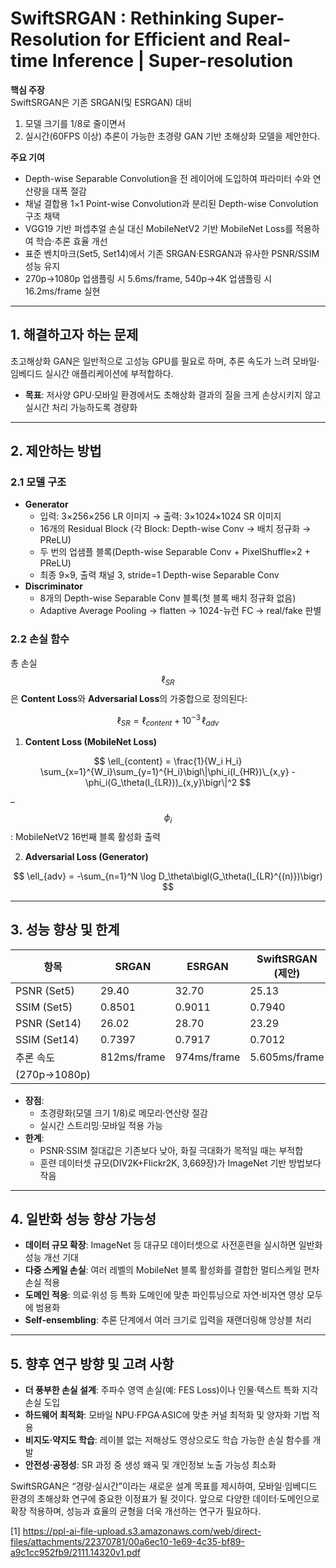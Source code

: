 # SwiftSRGAN : Rethinking Super-Resolution for Efficient and Real-time Inference | Super-resolution

**핵심 주장**  
SwiftSRGAN은 기존 SRGAN(및 ESRGAN) 대비  
1. 모델 크기를 1/8로 줄이면서  
2. 실시간(60FPS 이상) 추론이 가능한 초경량 GAN 기반 초해상화 모델을 제안한다.  

**주요 기여**  
- Depth-wise Separable Convolution을 전 레이어에 도입하여 파라미터 수와 연산량을 대폭 절감  
- 채널 결합용 1×1 Point-wise Convolution과 분리된 Depth-wise Convolution 구조 채택  
- VGG19 기반 퍼셉추얼 손실 대신 MobileNetV2 기반 MobileNet Loss를 적용하여 학습·추론 효율 개선  
- 표준 벤치마크(Set5, Set14)에서 기존 SRGAN·ESRGAN과 유사한 PSNR/SSIM 성능 유지  
- 270p→1080p 업샘플링 시 5.6ms/frame, 540p→4K 업샘플링 시 16.2ms/frame 실현  

***

## 1. 해결하고자 하는 문제  
초고해상화 GAN은 일반적으로 고성능 GPU를 필요로 하며, 추론 속도가 느려 모바일·임베디드 실시간 애플리케이션에 부적합하다.  
- **목표**: 저사양 GPU·모바일 환경에서도 초해상화 결과의 질을 크게 손상시키지 않고 실시간 처리 가능하도록 경량화  

***

## 2. 제안하는 방법  

### 2.1 모델 구조  
- **Generator**  
  - 입력: 3×256×256 LR 이미지 → 출력: 3×1024×1024 SR 이미지  
  - 16개의 Residual Block (각 Block: Depth-wise Conv → 배치 정규화 → PReLU)  
  - 두 번의 업샘플 블록(Depth-wise Separable Conv + PixelShuffle×2 + PReLU)  
  - 최종 9×9, 출력 채널 3, stride=1 Depth-wise Separable Conv  
- **Discriminator**  
  - 8개의 Depth-wise Separable Conv 블록(첫 블록 배치 정규화 없음)  
  - Adaptive Average Pooling → flatten → 1024-뉴런 FC → real/fake 판별  

### 2.2 손실 함수  
총 손실 $$ \ell_{SR} $$ 은 **Content Loss**와 **Adversarial Loss**의 가중합으로 정의된다:  

$$
\ell_{SR} = \ell_{content} + 10^{-3}\,\ell_{adv}
$$  

1) **Content Loss (MobileNet Loss)**  

$$
\ell_{content} = \frac{1}{W_i H_i} \sum_{x=1}^{W_i}\sum_{y=1}^{H_i}\bigl\|\phi_i(I_{HR})\_{x,y} - \phi_i(G_\theta(I_{LR}))_{x,y}\bigr\|^2
$$  

– $$ \phi_i $$: MobileNetV2 16번째 블록 활성화 출력  

2) **Adversarial Loss (Generator)**  

$$
\ell_{adv} = -\sum_{n=1}^N \log D_\theta\bigl(G_\theta(I_{LR}^{(n)})\bigr)
$$  

***

## 3. 성능 향상 및 한계  

| 항목          | SRGAN      | ESRGAN     | SwiftSRGAN (제안) |
|---------------|------------|------------|-------------------|
| PSNR (Set5)   | 29.40      | 32.70      | 25.13             |
| SSIM (Set5)   | 0.8501     | 0.9011     | 0.7940            |
| PSNR (Set14)  | 26.02      | 28.70      | 23.29             |
| SSIM (Set14)  | 0.7397     | 0.7917     | 0.7012            |
| 추론 속도     | 812ms/frame| 974ms/frame| 5.605ms/frame     |
| (270p→1080p)  |            |            |                   |

- **장점**:  
  - 초경량화(모델 크기 1/8)로 메모리·연산량 절감  
  - 실시간 스트리밍·모바일 적용 가능  
- **한계**:  
  - PSNR·SSIM 절대값은 기존보다 낮아, 화질 극대화가 목적일 때는 부적합  
  - 훈련 데이터셋 규모(DIV2K+Flickr2K, 3,669장)가 ImageNet 기반 방법보다 작음  

***

## 4. 일반화 성능 향상 가능성  
- **데이터 규모 확장**: ImageNet 등 대규모 데이터셋으로 사전훈련을 실시하면 일반화 성능 개선 기대  
- **다중 스케일 손실**: 여러 레벨의 MobileNet 블록 활성화를 결합한 멀티스케일 편차 손실 적용  
- **도메인 적응**: 의료·위성 등 특화 도메인에 맞춘 파인튜닝으로 자연·비자연 영상 모두에 범용화  
- **Self-ensembling**: 추론 단계에서 여러 크기로 입력을 재랜더링해 앙상블 처리  

***

## 5. 향후 연구 방향 및 고려 사항  
- **더 풍부한 손실 설계**: 주파수 영역 손실(예: FES Loss)이나 인물·텍스트 특화 지각 손실 도입  
- **하드웨어 최적화**: 모바일 NPU·FPGA·ASIC에 맞춘 커널 최적화 및 양자화 기법 적용  
- **비지도·약지도 학습**: 레이블 없는 저해상도 영상으로도 학습 가능한 손실 함수를 개발  
- **안전성·공정성**: SR 과정 중 생성 왜곡 및 개인정보 노출 가능성 최소화  

SwiftSRGAN은 “경량·실시간”이라는 새로운 설계 목표를 제시하여, 모바일·임베디드 환경의 초해상화 연구에 중요한 이정표가 될 것이다. 앞으로 다양한 데이터·도메인으로 확장 적용하며, 성능과 효율의 균형을 더욱 개선하는 연구가 필요하다.

[1] https://ppl-ai-file-upload.s3.amazonaws.com/web/direct-files/attachments/22370781/00a6ec10-1e69-4c35-bf89-a9c1cc952fb9/2111.14320v1.pdf
